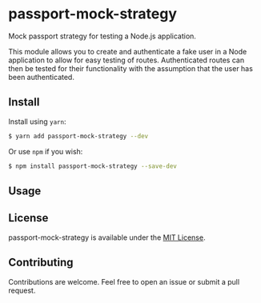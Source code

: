# passport-mock-strategy

Mock passport strategy for testing a Node.js application.

This module allows you to create and authenticate a fake user in a Node application to allow for easy testing of routes. Authenticated routes can then be tested for their functionality with the assumption that the user has been authenticated.

## Install

Install using `yarn`:

```bash
$ yarn add passport-mock-strategy --dev
```

Or use `npm` if you wish:

```bash
$ npm install passport-mock-strategy --save-dev
```

## Usage

## License
passport-mock-strategy is available under the [MIT License](https://github.com/cszatma/passport-mock-strategy/tree/master/LICENSE).

## Contributing
Contributions are welcome. Feel free to open an issue or submit a pull request.
